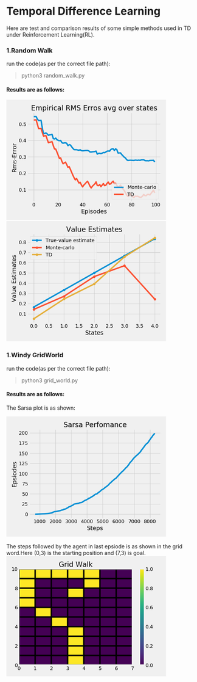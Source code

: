 # Temporal Difference Learning

Here are test and comparison results of some simple methods used in TD under Reinforcement Learning(RL).</br>

### 1.Random Walk

run the code(as per the correct file path):
>python3 random_walk.py

#### Results are as follows: 

<img src="result_images/Figure_1.png" alt="" width="420"/><img src="result_images/Figure_2.png" alt="" width="420"/>


### 1.Windy GridWorld

run the code(as per the correct file path):
>python3 grid_world.py

#### Results are as follows: 

The Sarsa plot is as shown:</br>

<img src="result_images/Figure_3.png" alt="" width="420"/>


The steps followed by the agent in last epsiode is as shown in the grid word.Here (0,3) is the starting position and (7,3) is goal.
<img src="result_images/Figure_7.png" alt="" width="420"/>
